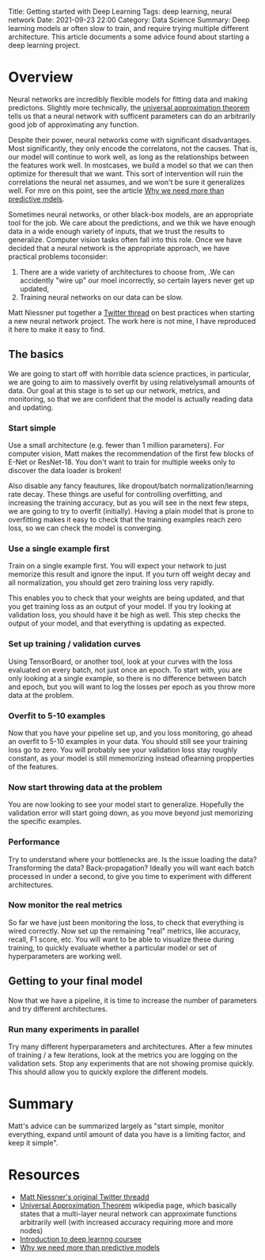 Title: Getting started with Deep Learning
Tags: deep learning, neural network
Date: 2021-09-23 22:00
Category: Data Science
Summary: Deep learning models ar  often slow to train, and require trying multiple different architecture. This article documents a some advice found about starting a deep learning project.

# Overview

Neural networks are incredibly flexible models for fitting data and making predictons. Slightly more technically, the [universal approximation theorem](https://en.wikipedia.org/wiki/Universal_approximation_theorem) tells us that a neural network with sufficent parameters can do an arbitrarily good job of approximating any function.

Despite their power, neural networks come with significant disadvantages. Most significantly, they only encode the correlatons, not the causes. That is, our model will continue to work well, as long as the relationships between the features work well. In mostcases, we build a model so that we can then optimize for theresult that we want. This sort of intervention will ruin the correlations the neural net assumes, and we won't be sure it generalizes well. For mre on this point, see the article [Why we need more than predictive mdels]().

Sometimes neural networks, or other black-box models, are an appropriate tool for the job. We care about the predictions, and we thik we have enough data in a wide enough variety of inputs, that we trust the results to generalize. Computer vision tasks often fall into this role. Once we have decided that a neural network is the appropriate approach, we have practical problems toconsider:

1. There are a wide variety of architectures to choose from,
.We can accidently "wire up" our moel incorrectly, so certain layers never get up updated,
3. Training neural networks on our data can be slow. 

Matt Niessner put together a [Twitter thread](https://twitter.com/MattNiessner/status/1441027263554744326) on best practices when starting a new neural network project. The work here is not mine, I have reproduced it here to make it easy to find.

## The basics

We are going to start off with horrible data science practices, in particular, we are going to aim to massively overfit by using relativelysmall amounts of data.
Our goal at this stage is to set up our network, metrics, and monitoring, so that we are confident that the model is actually reading data and updating.

### Start simple

Use a small architecture (e.g. fewer than 1 million parameters). For computer vision, Matt makes the recommendation of the first few blocks of E-Net or ResNet-18.
You don't want to train for multiple weeks only to discover the data loader is broken!

Also disable any fancy feautures, like dropout/batch normalization/learning rate decay. These things are useful for controlling overfitting, and increasing the training accuracy, but as you will see in the next few steps, we are going to try to overfit (initially). Having a plain model that is prone to overfitting makes it easy to check that the training examples reach zero loss, so we can check the model is converging.

### Use a single example first

Train on a single example first. You will expect your network to just memorize this result and ignore the input. If you turn off weight decay and all normalization, you should get zero training loss very rapidly.

This enables you to check that your weights are being updated, and that you get training loss as an output of your model. If you try looking at validation loss, you should have it be high as well. This step checks the output of your model, and that everything is updating as expected.

### Set up training / validation curves

Using TensorBoard, or another tool, look at your curves with the loss evaluated on every batch, not just once an epoch. To start with, you are only looking at a single example, so there is no difference between batch and epoch, but you will want to log the losses per epoch as you throw more data at the problem.

### Overfit to 5-10 examples

Now that you have your pipeline set up, and you loss monitoring, go ahead an overfit to 5-10 examples in your data. You should still see your training loss go to zero. You will probably see your validation loss stay roughly constant, as your model is still mmemorizing instead oflearning propperties of the features.

### Now start throwing data at the problem

You are now looking to see your model start to generalize. Hopefully the validation error will start going down, as you move beyond just memorizing the specific examples.

### Performance

Try to understand where your bottlenecks are. Is the issue loading the data? Transforming the data? Back-propagation? Ideally you will want each batch processed in under a second, to give you time to experiment with different architectures.

### Now monitor the real metrics

So far we have just been monitoring the loss, to check that everything is wired correctly. Now set up the remaining "real" metrics, like accuracy, recall, F1 score, etc. 
You will want to be able to visualize these during training, to quickly evaluate whether a particular model or set of hyperparameters are working well.

## Getting to your final model

Now that we have a pipeline, it is time to increase the number of parameters and try different architectures.

### Run many experiments in parallel

Try many different hyperparameters and architectures. After a few minutes of training / a few iterations, look at the metrics you are logging on the validation sets. Stop any experiments that are not showing promise quickly. This should allow you to quickly explore the different models.


# Summary

Matt's advice can be summarized largely as "start simple, monitor everything, expand until amount of data you have is a limiting factor, and keep it simple".

# Resources

* [Matt Niessner's original Twitter threadd](https://twitter.com/MattNiessner/status/1441027263554744326)
* [Universal Approximation Theorem](https://en.wikipedia.org/wiki/Universal_approximation_theorem) wikipedia page, which basically states that a multi-layer neural network can approximate functions arbitrarily well (with increased accuracy requiring more and more nodes)
* [Introduction to deep learnng coursee](https://niessner.github.io/I2DL/)
* [Why we need more than predictive models]()
 	
